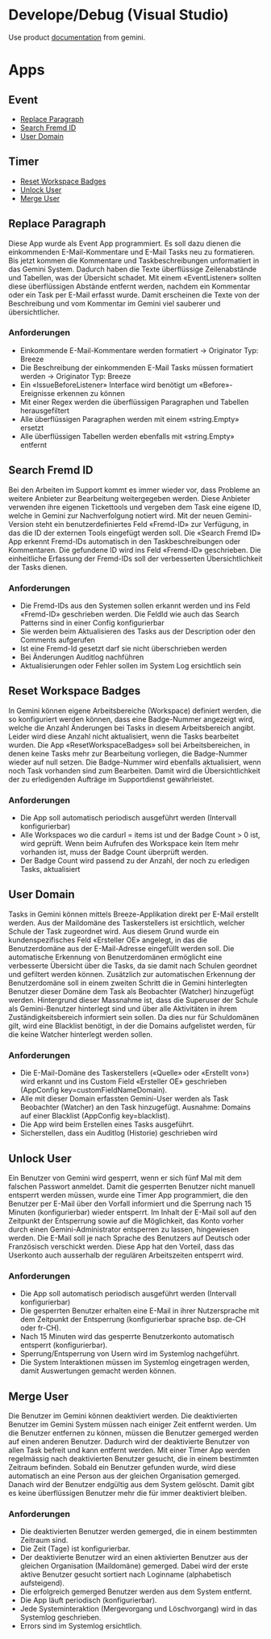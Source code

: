 # Develope/Debug (Visual Studio)
Use product [documentation](https://docs.countersoft.com/developing-custom-apps/) from gemini.

# Apps
## Event
* [Replace Paragraph](../wiki/Dokumentation#replace-paragraph)
* [Search Fremd ID](../wiki/Dokumentation#search-fremd-id)
* [User Domain](../wiki/Dokumentation#user-domain)
## Timer
* [Reset Workspace Badges](../wiki/Dokumentation#reset-workspace-badges)
* [Unlock User](../wiki/Dokumentation#unlock-user)
* [Merge User](../wiki/Dokumentation#merge-user)

## Replace Paragraph
Diese App wurde als Event App programmiert. Es soll dazu dienen die einkommenden E-Mail-Kommentare und E-Mail Tasks neu zu formatieren. Bis jetzt kommen die Kommentare und Taskbeschreibungen unformatiert in das Gemini System. Dadurch haben die Texte überflüssige Zeilenabstände und Tabellen, was der Übersicht schadet.
Mit einem «EventListener» sollten diese überflüssigen Abstände entfernt werden, nachdem ein Kommentar oder ein Task per E-Mail erfasst wurde. Damit erscheinen die Texte von der Beschreibung und vom Kommentar im Gemini viel sauberer und übersichtlicher.
### Anforderungen
* Einkommende E-Mail-Kommentare werden formatiert → Originator Typ: Breeze
* Die Beschreibung der einkommenden E-Mail Tasks müssen formatiert werden → Originator Typ: Breeze
* Ein «IssueBeforeListener» Interface wird benötigt um «Before»-Ereignisse erkennen zu können
* Mit einer Regex werden die überflüssigen Paragraphen und Tabellen herausgefiltert
* Alle überflüssigen Paragraphen werden mit einem «string.Empty» ersetzt
* Alle überflüssigen Tabellen werden ebenfalls mit «string.Empty» entfernt

## Search Fremd ID
Bei den Arbeiten im Support kommt es immer wieder vor, dass Probleme an weitere Anbieter zur Bearbeitung weitergegeben werden. Diese Anbieter verwenden ihre eigenen Tickettools und vergeben dem Task eine eigene ID, welche in Gemini zur Nachverfolgung notiert wird. Mit der neuen Gemini-Version steht ein benutzerdefiniertes Feld «Fremd-ID» zur Verfügung, in das die ID der externen Tools eingefügt werden soll. Die «Search Fremd ID» App erkennt Fremd-IDs automatisch in den Taskbeschreibungen oder Kommentaren. Die gefundene ID wird ins Feld «Fremd-ID» geschrieben. Die einheitliche Erfassung der Fremd-IDs soll der verbesserten Übersichtlichkeit der Tasks dienen.
### Anforderungen
* Die Fremd-IDs aus den Systemen sollen erkannt werden und ins Feld «Fremd-ID» geschrieben werden. Die FeldId wie auch das Search Patterns sind in einer Config konfigurierbar
* Sie werden beim Aktualisieren des Tasks aus der Description oder den Comments aufgerufen
* Ist eine Fremd-Id gesetzt darf sie nicht überschrieben werden
* Bei Änderungen Auditlog nachführen
* Aktualisierungen oder Fehler sollen im System Log ersichtlich sein

## Reset Workspace Badges
In Gemini können eigene Arbeitsbereiche (Workspace) definiert werden, die so konfiguriert werden können, dass eine Badge-Nummer angezeigt wird, welche die Anzahl Änderungen bei Tasks in diesem Arbeitsbereich angibt. Leider wird diese Anzahl nicht aktualisiert, wenn die Tasks bearbeitet wurden. Die App «ResetWorkspaceBadges» soll bei Arbeitsbereichen, in denen keine Tasks mehr zur Bearbeitung vorliegen, die Badge-Nummer wieder auf null setzen. Die Badge-Nummer wird ebenfalls aktualisiert, wenn noch Task vorhanden sind zum Bearbeiten. Damit wird die Übersichtlichkeit der zu erledigenden Aufträge im Supportdienst gewährleistet.
### Anforderungen
* Die App soll automatisch periodisch ausgeführt werden (Intervall konfigurierbar)
* Alle Workspaces wo die cardurl = items ist und der Badge Count > 0 ist, wird geprüft. Wenn beim Aufrufen des Workspace kein Item mehr vorhanden ist, muss der Badge Count überprüft werden.
* Der Badge Count wird passend zu der Anzahl, der noch zu erledigen Tasks, aktualisiert

## User Domain
Tasks in Gemini können mittels Breeze-Applikation direkt per E-Mail erstellt werden. Aus der Maildomäne des Taskerstellers ist ersichtlich, welcher Schule der Task zugeordnet wird. Aus diesem Grund wurde ein kundenspezifisches Feld «Ersteller OE» angelegt, in das die Benutzerdomäne aus der E-Mail-Adresse eingefüllt werden soll. Die automatische Erkennung von Benutzerdomänen ermöglicht eine verbesserte Übersicht über die Tasks, da sie damit nach Schulen geordnet und gefiltert werden können. Zusätzlich zur automatischen Erkennung der Benutzerdomäne soll in einem zweiten Schritt die in Gemini hinterlegten Benutzer dieser Domäne dem Task als Beobachter (Watcher) hinzugefügt werden. Hintergrund dieser Massnahme ist, dass die Superuser der Schule als Gemini-Benutzer hinterlegt sind und über alle Aktivitäten in ihrem Zuständigkeitsbereich informiert sein sollen. Da dies nur für Schuldomänen gilt, wird eine Blacklist benötigt, in der die Domains aufgelistet werden, für die keine Watcher hinterlegt werden sollen.
### Anforderungen
* Die E-Mail-Domäne des Taskerstellers («Quelle» oder «Erstellt von») wird erkannt und ins Custom Field «Ersteller OE» geschrieben (AppConfig key=customFieldNameDomain).
* Alle mit dieser Domain erfassten Gemini-User werden als Task Beobachter (Watcher) an den Task hinzugefügt. Ausnahme: Domains auf einer Blacklist (AppConfig key=blacklist). 
* Die App wird beim Erstellen eines Tasks ausgeführt.
* Sicherstellen, dass ein Auditlog (Historie) geschrieben wird

## Unlock User
Ein Benutzer von Gemini wird gesperrt, wenn er sich fünf Mal mit dem falschen Passwort anmeldet. Damit die gesperrten Benutzer nicht manuell entsperrt werden müssen, wurde eine Timer App programmiert, die den Benutzer per E-Mail über den Vorfall informiert und die Sperrung nach 15 Minuten (konfigurierbar) wieder entsperrt. Im Inhalt der E-Mail soll auf den Zeitpunkt der Entsperrung sowie auf die Möglichkeit, das Konto vorher durch einen Gemini-Administrator entsperren zu lassen, hingewiesen werden. Die E-Mail soll je nach Sprache des Benutzers auf Deutsch oder Französisch verschickt werden. Diese App hat den Vorteil, dass das Userkonto auch ausserhalb der regulären Arbeitszeiten entsperrt wird.
### Anforderungen
* Die App soll automatisch periodisch ausgeführt werden (Intervall konfigurierbar)
* Die gesperrten Benutzer erhalten eine E-Mail in ihrer Nutzersprache mit dem Zeitpunkt der Entsperrung (konfigurierbar sprache bsp. de-CH oder fr-CH).
* Nach 15 Minuten wird das gesperrte Benutzerkonto automatisch entsperrt (konfigurierbar). 
* Sperrung/Entsperrung von Usern wird im Systemlog nachgeführt.
* Die System Interaktionen müssen im Systemlog eingetragen werden, damit Auswertungen gemacht werden können.

## Merge User
Die Benutzer im Gemini können deaktiviert werden. Die deaktivierten Benutzer im Gemini System müssen nach einiger Zeit entfernt werden. Um die Benutzer entfernen zu können, müssen die Benutzer gemerged werden auf einen anderen Benutzer. Dadurch wird der deaktivierte Benutzer von allen Task befreit und kann entfernt werden.
Mit einer Timer App werden regelmässig nach deaktivierten Benutzer gesucht, die in einem bestimmten Zeitraum befinden. Sobald ein Benutzer gefunden wurde, wird diese automatisch an eine Person aus der gleichen Organisation gemerged. Danach wird der Benutzer endgültig aus dem System gelöscht. Damit gibt es keine überflüssigen Benutzer mehr die für immer deaktiviert bleiben. 
### Anforderungen
* Die deaktivierten Benutzer werden gemerged, die in einem bestimmten Zeitraum sind.
* Die Zeit (Tage) ist konfigurierbar.
* Der deaktivierte Benutzer wird an einen aktivierten Benutzer aus der gleichen Organisation (Maildomäne) gemerged. Dabei wird der erste aktive Benutzer gesucht sortiert nach Loginname (alphabetisch aufsteigend).
* Die erfolgreich gemerged Benutzer werden aus dem System entfernt.
* Die App läuft periodisch (konfigurierbar). 
* Jede Systeminteraktion (Mergevorgang und Löschvorgang) wird in das Systemlog geschrieben.
* Errors sind im Systemlog ersichtlich.
